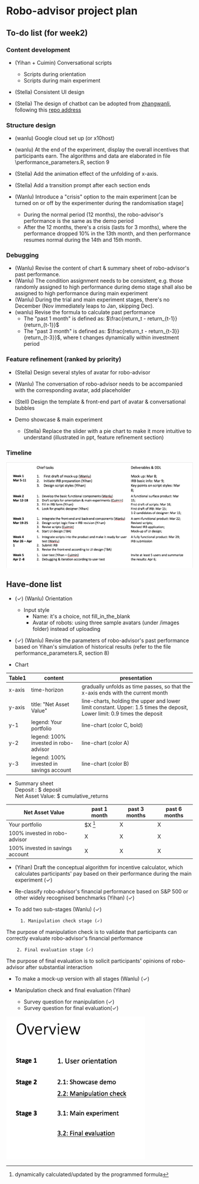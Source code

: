 # Robo-advisor project plan

## To-do list (for week2)

### Content development
- (Yihan + Cuimin) Conversational scripts 
	- Scripts during orientation
	- Scripts during main experiment

- (Stella) Consistent UI design 

- (Stella) The design of chatbot can be adopted from 
[zhangwanli](zhangwenli.com), following this [repo address](https://github.com/Ovilia/ovilia.github.io)


### Structure design 
- (wanlu) Google cloud set up (or x10host)
- (wanlu) At the end of the experiment, display the overall incentives that participants earn. The algorithms and data are elaborated in file \performance_parameters.R, section 9

- (Stella) Add the animation effect of the unfolding of x-axis. 
- (Stella) Add a transition prompt after each section ends
- (Wanlu) Introduce a "crisis" option to the main experiment [can be turned on or off by the experimenter during the randomisation stage]
	- During the normal period (12 months), the robo-advisor's performance is the same as the demo period 
	- After the 12 months, there's a crisis (lasts for 3 months), where the performance dropped 10% in the 13th month, and then performance resumes normal during the 14th and 15th month.

### Debugging
- (Wanlu) Revise the content of chart & summary sheet of robo-advisor's past performance. 
- (Wanlu) The condition assignment needs to be consistent, e.g. those randomly assigned to high performance during demo stage shall also be assigned to high performance during main experiment 
- (Wanlu) During the trial and main experiment stages, there's no December (Nov immediately leaps to Jan, skipping Dec).
- (wanlu) Revise the formula to calculate past performance
	- The "past 1 month" is defined as:
	$\frac{return_t - return_{t-1}}{return_{t-1}}$
	- The "past 3 month" is defined as:
	$\frac{return_t - return_{t-3}}{return_{t-3}}$,
	where t changes dynamically within investment period

### Feature refinement (ranked by priority)
- (Stella) Design several styles of avatar for robo-advisor  

- (Wanlu) The conversation of robo-advisor needs to be accompanied with the corresponding avatar, add placeholder

- (Stell) Design the template & front-end part of avatar & conversational bubbles

- Demo showcase & main experiment
	- (Stella) Replace the slider with a pie chart to make it more intuitive to understand (illustrated in ppt, feature refinement section)  

### Timeline

![timeline](/images/timeline.png)

## Have-done list

-  (✓) (Wanlu) Orientation 
	- Input style
		- Name: it's a choice, not fill_in_the_blank
		- Avatar of robots: using three sample avatars (under /images folder) instead of uploading

-  (✓) (Wanlu) Revise the parameters of robo-advisor's past performance based on Yihan's simulation of historical results (refer to the file performance_parameters.R, section 8) 
- Chart 

|Table1 | content | presentation  |
|---|---|---|
| x-axis | time-horizon | gradually unfolds as time passes, so that the x-axis ends with the current month|
|  y-axis |  title: "Net Asset Value" | line-charts, holding the upper and lower limit constant. Upper: 1.5 times the deposit, Lower limit: 0.9 times the deposit |
|  y-1 | legend: Your portfolio | line-chart (color C, bold) |
|  y-2 | legend:  100% invested in robo-advisor| line-chart (color A) |
|  y-3 | legend: 100% invested in savings account | line-chart (color B) |

- Summary sheet <br> 
Deposit : $ deposit <br>
Net Asset Value: $ cumulative_returns
  
| Net Asset Value | past 1 month |past 3 months|past 6 months|
|---|---|---|---|
| Your portfolio | $X [^1] | X | X|
| 100% invested in robo-advisor | X | X | X|
| 100% invested in savings account | X | X | X|

[^1]: dynamically calculated/updated by the programmed formula

- (Yihan) Draft the conceptual algorithm for incentive calculator, which calculates participants' pay based on their performance during the main experiment (✓)

- Re-classify robo-advisor's financial performance based on S&P 500 or other widely recognised benchmarks (Yihan) (✓)

- To add two sub-stages (Wanlu) (✓)

		1. Manipulation check stage (✓)

The purpose of manipulation check is to validate that participants can correctly evaluate robo-advisor's financial performance

		2. Final evaluation stage (✓)
	
The purpose of final evaluation is to solicit participants' opinions of robo-advisor after substantial interaction

- To make a mock-up version with all stages (Wanlu) (✓)

- Manipulation check and final evaluation (Yihan)
	- Survey question for manipulation (✓)
	- Survey question for final evaluation(✓)

![overview](/images/overview.png)
